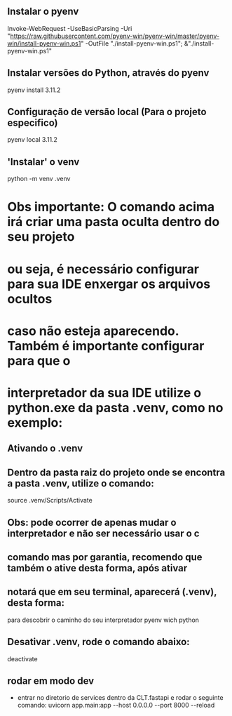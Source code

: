 ## Instalar o pyenv
Invoke-WebRequest -UseBasicParsing -Uri "https://raw.githubusercontent.com/pyenv-win/pyenv-win/master/pyenv-win/install-pyenv-win.ps1" -OutFile "./install-pyenv-win.ps1"; &"./install-pyenv-win.ps1"

## Instalar versões do Python, através do pyenv
pyenv install 3.11.2

## Configuração de versão local (Para o projeto especifico)
pyenv local 3.11.2

## 'Instalar' o venv
python -m venv .venv 
# Obs importante: O comando acima irá criar uma pasta oculta dentro do seu projeto
# ou seja, é necessário configurar para sua IDE enxergar os arquivos ocultos
# caso não esteja aparecendo. Também é importante configurar para que o 
# interpretador da sua IDE utilize o python.exe da pasta .venv, como no exemplo:

## Ativando o .venv
## Dentro da pasta raiz do projeto onde se encontra a pasta .venv, utilize o comando:
source .venv/Scripts/Activate

## Obs: pode ocorrer de apenas mudar o interpretador e não ser necessário usar o c
## comando mas por garantia, recomendo que também o ative desta forma, após ativar
## notará que em seu terminal, aparecerá (.venv), desta forma:

para descobrir o caminho do seu interpretador pyenv wich python

## Desativar .venv, rode o comando abaixo:
deactivate

## rodar em modo dev

- entrar no diretorio de services dentro da CLT.fastapi e rodar o seguinte comando:
uvicorn app.main:app --host 0.0.0.0 --port 8000 --reload